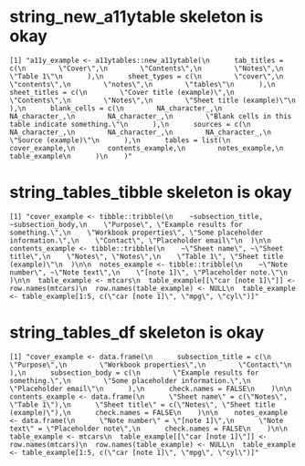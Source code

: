 # string_new_a11ytable skeleton is okay

    [1] "a11y_example <- a11ytables::new_a11ytable(\n      tab_titles = c(\n        \"Cover\",\n        \"Contents\",\n        \"Notes\",\n        \"Table 1\"\n      ),\n      sheet_types = c(\n        \"cover\",\n        \"contents\",\n        \"notes\",\n        \"tables\"\n      ),\n      sheet_titles = c(\n        \"Cover title (example)\",\n        \"Contents\",\n        \"Notes\",\n        \"Sheet title (example)\"\n      ),\n      blank_cells = c(\n        NA_character_,\n        NA_character_,\n        NA_character_,\n        \"Blank cells in this table indicate something.\"\n      ),\n      sources = c(\n        NA_character_,\n        NA_character_,\n        NA_character_,\n        \"Source (example)\"\n      ),\n      tables = list(\n        cover_example,\n        contents_example,\n        notes_example,\n        table_example\n      )\n    )"

# string_tables_tibble skeleton is okay

    [1] "cover_example <- tibble::tribble(\n    ~subsection_title, ~subsection_body,\n    \"Purpose\", \"Example results for something.\",\n    \"Workbook properties\", \"Some placeholder information.\",\n    \"Contact\", \"Placeholder email\"\n  )\n\n  contents_example <- tibble::tribble(\n    ~\"Sheet name\", ~\"Sheet title\",\n    \"Notes\", \"Notes\",\n    \"Table 1\", \"Sheet title (example)\"\n  )\n\n  notes_example <- tibble::tribble(\n    ~\"Note number\", ~\"Note text\",\n    \"[note 1]\", \"Placeholder note.\"\n  )\n\n  table_example <- mtcars\n  table_example[[\"car [note 1]\"]] <- row.names(mtcars)\n  row.names(table_example) <- NULL\n  table_example <- table_example[1:5, c(\"car [note 1]\", \"mpg\", \"cyl\")]"

# string_tables_df skeleton is okay

    [1] "cover_example <- data.frame(\n      subsection_title = c(\n        \"Purpose\",\n        \"Workbook properties\",\n        \"Contact\"\n      ),\n      subsection_body = c(\n        \"Example results for something.\",\n        \"Some placeholder information.\",\n        \"Placeholder email\"\n      ),\n      check.names = FALSE\n    )\n\n    contents_example <- data.frame(\n      \"Sheet name\" = c(\"Notes\", \"Table 1\"),\n      \"Sheet title\" = c(\"Notes\", \"Sheet title (example)\"),\n      check.names = FALSE\n    )\n\n    notes_example <- data.frame(\n      \"Note number\" = \"[note 1]\",\n      \"Note text\" = \"Placeholder note\",\n      check.names = FALSE\n    )\n\n  table_example <- mtcars\n  table_example[[\"car [note 1]\"]] <- row.names(mtcars)\n  row.names(table_example) <- NULL\n  table_example <- table_example[1:5, c(\"car [note 1]\", \"mpg\", \"cyl\")]"

